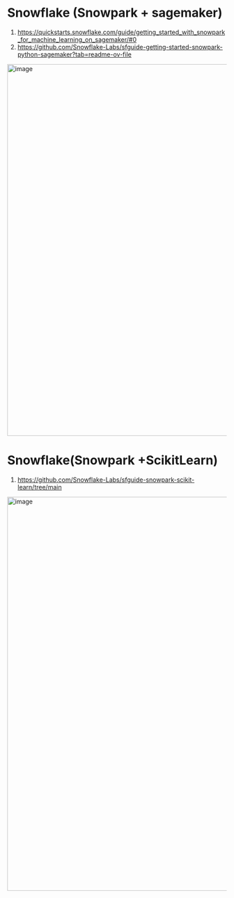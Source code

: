 # Snowflake (Snowpark + sagemaker)
1. https://quickstarts.snowflake.com/guide/getting_started_with_snowpark_for_machine_learning_on_sagemaker/#0
2. https://github.com/Snowflake-Labs/sfguide-getting-started-snowpark-python-sagemaker?tab=readme-ov-file


<img width="853" alt="image" src="https://github.com/anjijava16/SnowFlakeDBUtils_RedShiftUtils/assets/5849522/ce6b51fd-9ab8-471e-bd17-450c77a79eb7">


# Snowflake(Snowpark +ScikitLearn)
1. https://github.com/Snowflake-Labs/sfguide-snowpark-scikit-learn/tree/main

<img width="904" alt="image" src="https://github.com/anjijava16/SnowFlakeDBUtils_RedShiftUtils/assets/5849522/3f49b672-ef02-4432-9f2c-9f556e132f8b">

